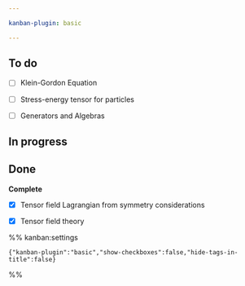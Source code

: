 ```yaml
---

kanban-plugin: basic

---
```


## To do

- [ ] Klein-Gordon Equation
- [ ] Stress-energy tensor for particles
- [ ] Generators and Algebras


## In progress



## Done

**Complete**
- [x] Tensor field Lagrangian from symmetry considerations
- [x] Tensor field theory




%% kanban:settings
```
{"kanban-plugin":"basic","show-checkboxes":false,"hide-tags-in-title":false}
```
%%